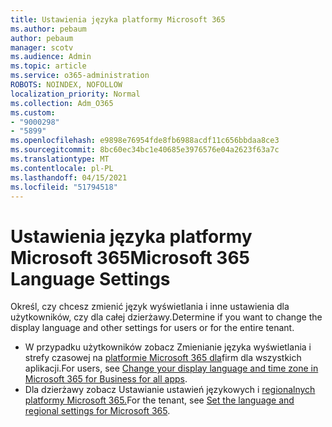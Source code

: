 ```yaml
---
title: Ustawienia języka platformy Microsoft 365
ms.author: pebaum
author: pebaum
manager: scotv
ms.audience: Admin
ms.topic: article
ms.service: o365-administration
ROBOTS: NOINDEX, NOFOLLOW
localization_priority: Normal
ms.collection: Adm_O365
ms.custom:
- "9000298"
- "5899"
ms.openlocfilehash: e9898e76954fde8fb6988acdf11c656bbdaa8ce3
ms.sourcegitcommit: 8bc60ec34bc1e40685e3976576e04a2623f63a7c
ms.translationtype: MT
ms.contentlocale: pl-PL
ms.lasthandoff: 04/15/2021
ms.locfileid: "51794518"
---
```

# <a name="microsoft-365-language-settings"></a><span data-ttu-id="5c0b5-102">Ustawienia języka platformy Microsoft 365</span><span class="sxs-lookup"><span data-stu-id="5c0b5-102">Microsoft 365 Language Settings</span></span>

<span data-ttu-id="5c0b5-103">Określ, czy chcesz zmienić język wyświetlania i inne ustawienia dla użytkowników, czy dla całej dzierżawy.</span><span class="sxs-lookup"><span data-stu-id="5c0b5-103">Determine if you want to change the display language and other settings for users or for the entire tenant.</span></span>

- <span data-ttu-id="5c0b5-104">W przypadku użytkowników zobacz Zmienianie języka wyświetlania i strefy czasowej na [platformie Microsoft 365 dla](https://support.microsoft.com/office/6f238bff-5252-441e-b32b-655d5d85d15b)firm dla wszystkich aplikacji.</span><span class="sxs-lookup"><span data-stu-id="5c0b5-104">For users, see [Change your display language and time zone in Microsoft 365 for Business for all apps](https://support.microsoft.com/office/6f238bff-5252-441e-b32b-655d5d85d15b).</span></span>
- <span data-ttu-id="5c0b5-105">Dla dzierżawy zobacz Ustawianie ustawień językowych i [regionalnych platformy Microsoft 365.](https://docs.microsoft.com/office365/troubleshoot/access-management/set-language-and-region)</span><span class="sxs-lookup"><span data-stu-id="5c0b5-105">For the tenant, see  [Set the language and regional settings for Microsoft 365](https://docs.microsoft.com/office365/troubleshoot/access-management/set-language-and-region).</span></span>
